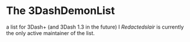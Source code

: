 # The 3DashDemonList

a list for 3Dash+ (and 3Dash 1.3 in the future)
I *Redactedslair* is currently the only active maintainer of the list. 